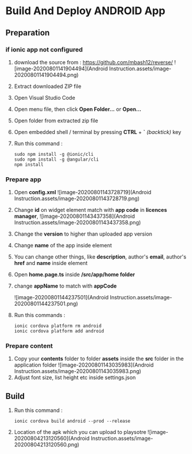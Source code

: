 # Build And Deploy ANDROID App

## Preparation

### if ionic app not configured

1. download the source from : https://github.com/mbash12/reverse/
   ![image-20200801141904494](Android Instruction.assets/image-20200801141904494.png)

2. Extract downloaded ZIP file

3. Open Visual Studio Code

4. Open menu file, then click **Open Folder...** or **Open...**

5. Open folder from extracted zip file

6. Open embedded shell / terminal by pressing **CTRL** + **`** *(backtick)* key

7. Run this command : 

   ``` shell
   sudo npm install -g @ionic/cli
   sudo npm install -g @angular/cli
   npm install
   ```
   
### Prepare app

1. Open **config.xml**
   ![image-20200801143728719](Android Instruction.assets/image-20200801143728719.png)

2. Change **id** on widget element match with **app code** in **licences manager**, 
   ![image-20200801143437358](Android Instruction.assets/image-20200801143437358.png)

3. Change the **version** to higher than uploaded app version

4. Change **name** of the app inside <name> element

5. You can change other things, like **description**, author's **email**, author's **href** and **name** inside <author> element

6. Open **home.page.ts** inside **/src/app/home folder** 

7. change **appName** to match with **appCode**

   ![image-20200801144237501](Android Instruction.assets/image-20200801144237501.png)

8. Run this commands :

   ```shell
   ionic cordova platform rm android
   ionic cordova platform add android
   ```

### Prepare content

1. Copy your **contents** folder to folder **assets** inside the **src** folder in the application folder
   ![image-20200801143035983](Android Instruction.assets/image-20200801143035983.png)
2. Adjust font size, list height etc inside settings.json

## Build

1. Run this command :

   ```shell
   ionic cordova build android --prod --release
   ```

2. Location of the apk which you can upload to playsotre
   ![image-20200804213120560](Android Instruction.assets/image-20200804213120560.png)